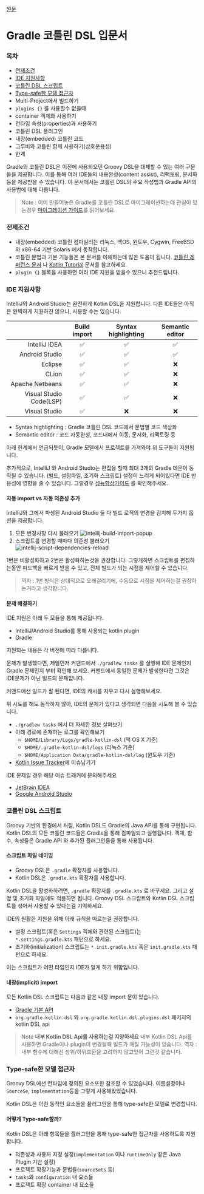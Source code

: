 [원문](https://docs.gradle.org/5.0/userguide/kotlin_dsl.html)

# Gradle 코틀린 DSL 입문서
### 목차
- [전제조건](#전제조건)
- [IDE 지원사항](#IDE-지원사항)
- [코틀린 DSL 스크립트](#코틀린-DSL-스크립트)
- [Type-safe한 모델 접근자](Type-safe한-모델-접근자)
- Multi-Project에서 빌드하기
- `plugins {}` 를 사용할수 없을때
- container 객체와 사용하기
- 런타임 속성(properties)과 사용하기
- 코틀린 DSL 플러그인
- 내장(embedded) 코틀린 코드
- 그루비와 코틀린 함께 사용하기(상호운용성)
- 한계

Gradle의 코틀린 DSL은 이전에 사용되오던 Groovy DSL을 대체할 수 있는 여러 구문들을 제공합니다. 
이를 통해 여러 IDE들의 내용완성(content assist), 리팩토링, 문서화 등을 제공받을 수 있습니다. 
이 문서에서는 코틀린 DSL의 주요 작성법과 Gradle API의 사용법에 대해 다룹니다.

> Note : 이미 만들어놓은 Gradle를 코틀린 DSL로 마이그레이션하는데 관심이 있는경우 [마이그레이션 가이드](.)를 읽어보세요

### 전제조건
- 내장(embedded) 코틀린 컴파일러는 리눅스, 맥OS, 윈도우, Cygwin, FreeBSD와 x86-64 기반 Solaris 에서 동작합니다.
- 코틀린 문법과 기본 기능들은 본 문서를 이해하는데 많은 도움이 됩니다. [코틀린 레퍼런스 문서](https://kotlinlang.org/docs/reference/) 나 [Kotlin Tutorial](https://kotlinlang.org/docs/tutorials/koans.html) 문서를 참고하세요.
- `plugin {}` 블록을 사용하면 여러 IDE 지원을 받을수 있으니 추천드립니다.

### IDE 지원사항
IntelliJ와 Android Studio는 완전하게 Kotlin DSL을 지원합니다. 다른 IDE들은 아직은 완벽하게 지원하진 않으나, 사용할 수는 있습니다.

|  | Build import | Syntax highlighting | Semantic editor |
|--------:|:--------:|:--------:|:--------:|
| IntelliJ IDEA | :white_check_mark: | :white_check_mark: | :white_check_mark: |
| Android Studio | :white_check_mark: | :white_check_mark: | :white_check_mark: |
| Eclipse | :white_check_mark: | :white_check_mark: | :x: |
| CLion | :white_check_mark: | :white_check_mark: | :x: |
| Apache Netbeans | :white_check_mark: | :white_check_mark: | :x: |
| Visual Studio Code(LSP) | :white_check_mark: | :white_check_mark: | :x: |
| Visual Studio | :white_check_mark: | :x: | :x: |

* Syntax highlighting : Gradle 코틀린 DSL 코드에서 문법별 코드 색상화
* Semantic editor : 코드 자동완성, 코드내에서 이동, 문서화, 리팩토링 등

아래 한계에서 언급되듯이, Gradle 모델에서 프로젝트를 가져와야 위 도구들이 지원됩니다.

추가적으로, IntelliJ 와 Android Studio는 편집을 할때 최대 3개의 Gradle 데몬이 동작될 수 있습니다. (빌드, 설정파일, 초기화 스크립트)
설정이 느리게 되어있다면 IDE 반응성에 영향을 줄 수 있습니다. 그럴경우 [성능향상가이드](https://guides.gradle.org/performance/#configuration) 를  확인해주세요.  

#### 자동 import vs 자동 의존성 추가
IntelliJ와 그에서 파생된 Android Studio 둘 다 빌드 로직의 변경을 감지해 두가지 옵션을 제공합니다.
1. 모든 변경사항 다시 불러오기
![intellij-build-import-popup](https://docs.gradle.org/5.0/userguide/img/intellij-build-import-popup.png)
2. 스크립트를 변경할 때마다 의존성 불러오기
![intellij-script-dependencies-reload](https://docs.gradle.org/5.0/userguide/img/intellij-script-dependencies-reload.png)

1번은 비활성화하고 2번은 활성화하는것을 권장합니다. 그렇게하면 스크립트를 편집하는동안 피드백을 빠르게 받을 수 있고, 전체 빌드가 되는 시점을 제어할 수 있습니다.

> 역자 : 1번 방식은 상대적으로 오래걸리기에, 수동으로 시점을 제어하는걸 권장하는거라고 생각합니다.

#### 문제 해결하기
IDE 지원은 아래 두 모듈을 통해 제공됩니다.
- IntelliJ/Android Studio를 통해 사용되는 kotlin plugin
- Gradle

지원되는 내용은 각 버전에 따라 다릅니다.

문제가 발생했다면, 제일먼저 커맨드에서 `./gradlew tasks` 를 실행해 IDE 문제인지 Gradle 문제인지 부터 확인해 보세요. 
커맨드에서 동일한 문제가 발생한다면 그것은 IDE문제가 아닌 빌드의 문제입니다.

커맨드에선 빌드가 잘 된다면, IDE의 캐시를 지우고 다시 실행해보세요.

위 시도를 해도 동작하지 않아, IDE의 문제가 있다고 생각되면 다음을 시도해 볼 수 있습니다.
- `./gradlew tasks` 에서 더 자세한 정보 살펴보기
- 아래 경로에 존재하는 로그를 확인해보기
  - `$HOME/Library/Logs/gradle-kotlin-dsl` (맥 OS X 기준)
  - `$HOME/.gradle-kotlin-dsl/logs` (리눅스 기준)
  - `$HOME/Application Data/gradle-kotlin-dsl/log` (윈도우 기준)
- [Kotlin Issue Tracker](https://github.com/gradle/kotlin-dsl/issues/)에 이슈남기기

IDE 문제일 경우 해당 이슈 트래커에 문의해주세요
- [JetBrain IDEA](https://docs.gradle.org/5.0/userguide/kotlin_dsl.html)
- [Google Android Studio](https://docs.gradle.org/5.0/userguide/kotlin_dsl.html)

### 코틀린 DSL 스크립트
Groovy 기반의 환경에서 처럼, Kotlin DSL도 Gradle의 Java API를 통해 구현됩니다.
Kotlin DSL의 모든 코틀린 코드들은 Gradle을 통해 컴파일되고 실행됩니다.
객체, 함수, 속성들은 Gradle API 와 추가된 플러그인들을 통해 사용됩니다.

#### 스크립트 파일 네이밍
- Groovy DSL은 `.gradle` 확장자를 사용합니다.
- Kotlin DSL은 `.gradle.kts` 확장자를 사용합니다.

Kotlin DSL을 활성화하려면, `.gradle` 확장자를 `.gradle.kts` 로 바꾸세요. 그리고 설정 및 초기화 파일에도 적용하면 됩니다.
Groovy DSL 스크립트와 Kotlin DSL 스크립트를 섞어서 사용할 수 있다는걸 기억하세요.

IDE의 원활한 지원을 위해 아래 규칙을 따르는걸 권장합니다.
- 설정 스크립트(혹은 `Settings` 객체와 관련된 스크립트)는 `*.settings.gradle.kts` 패턴으로 하세요. 
- 초기화(initialization) 스크립트는 `*.init.gradle.kts` 혹은 `init.gradle.kts` 패턴으로 하세요.

이는 스크립트가 어떤 타입인지 IDE가 알게 하기 위함입니다.

#### 내장(implicit) import
모든 Kotlin DSL 스크립트는 다음과 같은 내장 import 문이 있습니다.

- [Gradle 기본 API](https://docs.gradle.org/5.0/userguide/writing_build_scripts.html#script-default-imports)
- `org.gradle.kotlin.dsl` 와 `org.gradle.kotlin.dsl.plugins.dsl` 패키지의 kotlin DSL api

> Note **내부 Kotlin DSL Api를 사용하는걸 지양하세요**
> 내부 Kotlin DSL Api를 사용하면 Gradle이나 plugin이 변경될때 빌드가 깨질 가능성이 있습니다.
> 역자 : 내부 함수에 대해선 상위/하위호환을 고려하지 않고있어 그런것 같습니다.

### Type-safe한 모델 접근자
Groovy DSL에선 런타임에 정의된 요소또한 참조할 수 있었습니다. 이름설정이나 `SourceSe`, `implementation`등을 그렇게 사용해왔었습니다.

Kotlin DSL은 이런 동적인 요소들을 플러그인을 통해 type-safe한 모델로 변경합니다.

#### 어떻게 Type-safe할까?
Kotlin DSL은 아래 항목들을 플러그인을 통해 type-safe한 접근자를 사용하도록 지원합니다.

- 의존성과 사용자 지정 설정(`implementation` 이나 `runtimeOnly` 같은 Java Plugin 기반 설정)
- 프로젝트 확장기능과 문법들(`sourceSets` 등)
- `tasks`와 `configuration` 내 요소들
- 프로젝트 확장 container 내 요소들
